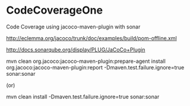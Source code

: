 # CodeCoverageOne
Code Coverage using jacoco-maven-plugin with sonar


http://eclemma.org/jacoco/trunk/doc/examples/build/pom-offline.xml

http://docs.sonarqube.org/display/PLUG/JaCoCo+Plugin



mvn clean org.jacoco:jacoco-maven-plugin:prepare-agent install org.jacoco:jacoco-maven-plugin:report 
-Dmaven.test.failure.ignore=true sonar:sonar

(or) 

mvn clean install -Dmaven.test.failure.ignore=true sonar:sonar
